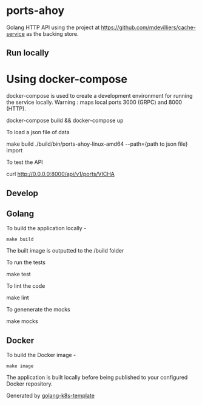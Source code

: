 # ports-ahoy

Golang HTTP API using the project at https://github.com/mdevilliers/cache-service as the backing store.

## Run locally

# Using docker-compose

docker-compose is used to create a development environment for running the service locally.
Warning : maps local ports 3000 (GRPC) and 8000 (HTTP).

docker-compose build && docker-compose up

To load a json file of data 

make build 
./build/bin/ports-ahoy-linux-amd64 --path={path to json file} import

To test the API

curl http://0.0.0.0:8000/api/v1/ports/VICHA

## Develop


Golang
-----

To build the application locally -

```
make build
```

The built image is outputted to the /build folder

To run the tests 

make test

To lint the code

make lint

To genenerate the mocks

make mocks

Docker
------

To build the Docker image -
```
make image
```
The application is built locally before being published to your configured Docker repository.

Generated by [golang-k8s-template](https://github.com/mdevilliers/golang-k8s-template)
